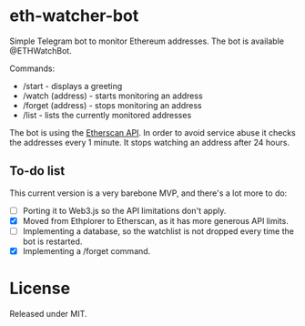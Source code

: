 # eth-watcher-bot

Simple Telegram bot to monitor Ethereum addresses. The bot is available @ETHWatchBot.

Commands:
* /start - displays a greeting
* /watch (address) - starts monitoring an address
* /forget (address) - stops monitoring an address
* /list - lists the currently monitored addresses

The bot is using the [Etherscan API](https://etherscan.io/apis). In order to avoid service abuse it checks the addresses every 1 minute. It stops watching an address after 24 hours.

## To-do list

This current version is a very barebone MVP, and there's a lot more to do:
- [ ] Porting it to Web3.js so the API limitations don't apply.
- [x] Moved from Ethplorer to Etherscan, as it has more generous API limits.
- [ ] Implementing a database, so the watchlist is not dropped every time the bot is restarted.
- [x] Implementing a /forget command.

# License 

Released under MIT.